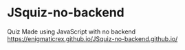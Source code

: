 # JSquiz-no-backend
Quiz Made using JavaScript with no backend
https://enigmaticrex.github.io/JSquiz-no-backend.github.io/
